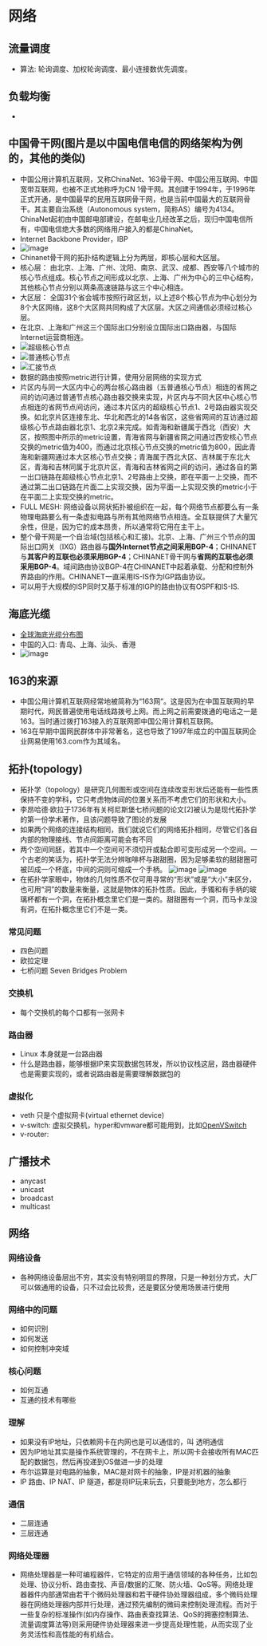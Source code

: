 # 网络
## 流量调度
* 算法: 轮询调度、加权轮询调度、最小连接数优先调度。
## 负载均衡
* 

## 中国骨干网(图片是以中国电信电信的网络架构为例的，其他的类似)
* 中国公用计算机互联网，又称ChinaNet、163骨干网、中国公用互联网、中国宽带互联网，也被不正式地称呼为CN 1骨干网。其创建于1994年，于1996年正式开通，是中国最早的民用互联网骨干网，也是当前中国最大的互联网骨干。其主要自治系统（Autonomous system，简称AS）编号为4134。
ChinaNet起初由中国邮电部建设，在邮电业几经改革之后，现归中国电信所有，中国电信绝大多数的网络用户接入的都是ChinaNet。
* Internet Backbone Provider，IBP
* ![image](./assets/20180208111357514.png)
* Chinanet骨干网的拓扑结构逻辑上分为两层，即核心层和大区层。
* 核心层： 由北京、上海、广州、沈阳、南京、武汉、成都、西安等八个城市的核心节点组成。核心节点之间形成以北京、上海、广州为中心的三中心结构，其他核心节点分别以两条高速链路与这三个中心相连。
* 大区层： 全国31个省会城市按照行政区划，以上述8个核心节点为中心划分为8个大区网络，这8个大区网共同构成了大区层。大区之间通信必须经过核心层。
* 在北京、上海和广州这三个国际出口分别设立国际出口路由器，与国际Internet运营商相连。
* ![超级核心节点](./assets/20180208111457369.png)
* ![普通核心节点](./assets/20180208111526146.png)
* ![汇接节点](./assets/20180208111550394.png)
* 数据的路由按照metric进行计算，使用分层网络的实现方式
* 片区内与同一大区内中心的两台核心路由器（五普通核心节点）相连的省网之间的访问通过普通节点核心路由器交换来实现，片区内与不同大区中心核心节点相连的省网节点间访问，通过本片区内的超级核心节点1、2号路由器实现交换。如北京片区连接东北、华北和西北的14各省区，这些省网间的互访通过超级核心节点路由器北京1、北京2来完成。如青海和新疆属于西北（西安）大区，按照图中所示的metric设置，青海省网与新疆省网之间通过西安核心节点交换的metric值为400，而通过北京核心节点交换的metric值为800，因此青海和新疆网通过本大区核心节点交换；青海属于西北大区、吉林属于东北大区，青海和吉林同属于北京片区，青海和吉林省网之间的访问，通过各自的第一出口链路在超级核心节点北京1、2号路由上交换，即在平面一上交换，而不通过第二出口链路在片面二上实现交换，因为平面一上实现交换的metric小于在平面二上实现交换的metric。
* FULL MESH: 网络设备以网状拓扑被组织在一起，每个网络节点都要么有一条物理电路要么有一条虚拟电路与所有其他网络节点相连。全互联提供了大量冗余性，但是，因为它的成本昂贵，所以通常将它用在主干上。
* 整个骨干网是一个自治域(包括核心和汇接)。北京、上海、广州三个节点的国际出口网关（IXG）路由器与**国外Internet节点之间采用BGP-4**；CHINANET与**其客户的互联也必须采用BGP-4**；CHINANET骨干网与**省网的互联也必须采用BGP-4**。域间路由协议BGP-4在CHINANET中起着承载、分配和控制外界路由的作用。CHINANET一直采用IS-IS作为IGP路由协议。
* 可以用于大规模的ISP同时又基于标准的IGP的路由协议有OSPF和IS-IS.

## 海底光缆
* [全球海底光缆分布图](https://live.infrapedia.com/app)
* 中国的入口: 青岛、上海、汕头、香港
* ![image](./assets/20200918213814.png)

## 163的来源
* 中国公用计算机互联网经常地被简称为“163网”。这是因为在中国互联网的早期时代，网民普遍使用电话线路拨号上网。而上网之前需要拨通的电话之一是163。当时通过拨打163接入的互联网即中国公用计算机互联网。
* 163在早期中国网民群体中非常著名，这也导致了1997年成立的中国互联网企业网易使用163.com作为其域名。

## 拓扑(topology)
* 拓扑学（topology）是研究几何图形或空间在连续改变形状后还能有一些性质保持不变的学科，它只考虑物体间的位置关系而不考虑它们的形状和大小。
* 李昂哈德·欧拉于1736年有关柯尼斯堡七桥问题的论文[2]被认为是现代拓扑学的第一份学术著作，且该问题导致了图论的发展
* 如果两个网络的连接结构相同，我们就说它们的网络拓扑相同，尽管它们各自内部的物理接线、节点间距离可能会有不同
* 两个空间同胚，若其中一个空间可不须切开或黏合即可变形成另一个空间。一个古老的笑话为，拓扑学无法分辨咖啡杯与甜甜圈，因为足够柔软的甜甜圈可被凹成一个杯底，中间的洞则可缩成一个手柄。
![image](./assets/20200918222450.png)
![image](./assets/20200918222542.png)
* 在拓扑学家眼中，物体的几何性质不仅可用寻常的“形状”或是“大小”来区分，也可用“洞”的数量来衡量，这就是物体的拓扑性质。因此，手镯和有手柄的玻璃杯都有一个洞，在拓扑概念里它们是一类的。甜甜圈有一个洞，而马卡龙没有洞，在拓扑概念里它们不是一类。
### 常见问题
* 四色问题
* 欧拉定理
* 七桥问题 Seven Bridges Problem

### 交换机
* 每个交换机的每个口都有一张网卡

### 路由器
* Linux 本身就是一台路由器
* 什么是路由器，能够根据IP来实现数据包转发，所以协议栈这层，路由器硬件也是需要实现的，或者说路由器是需要理解数据包的

### 虚拟化
* veth 只是个虚拟网卡(virtual ethernet device)
* v-switch: 虚拟交换机，hyper和vmware都可能用到，比如[OpenVSwitch](https://www.openvswitch.org/download/)
* v-router: 

## 广播技术
* anycast
* unicast
* broadcast
* multicast


## 网络


### 网络设备
* 各种网络设备层出不穷，其实没有特别明显的界限，只是一种划分方式，大厂可以做通用的设备，只不过会比较贵，还是要区分使用场景进行使用



### 网络中的问题
* 如何识别
* 如何发送
* 如何控制冲突域


### 核心问题
* 如何互通
* 互通的技术有哪些


### 理解
* 如果没有IP地址，只依赖网卡在内网也是可以通信的，叫 透明通信
* 因为IP地址其实是操作系统管理的，不在网卡上，所以网卡会接收所有MAC匹配的数据包，然后再投递到OS做进一步的处理
* 布尔运算是对电路的抽象，MAC是对网卡的抽象，IP是对机器的抽象
* IP 路由、IP NAT、IP 隧道，都是将IP玩来玩去，只要能到地方，怎么都行


### 通信
* 二层连通
* 三层连通

### 网络处理器
* 网络处理器是一种可编程器件，它特定的应用于通信领域的各种任务，比如包处理、协议分析、路由查找、声音/数据的汇聚、防火墙、QoS等。网络处理器器件内部通常由若干个微码处理器和若干硬件协处理器组成，多个微码处理器在网络处理器内部并行处理，通过预先编制的微码来控制处理流程。而对于一些复杂的标准操作(如内存操作、路由表查找算法、QoS的拥塞控制算法、流量调度算法等)则采用硬件协处理器来进一步提高处理性能，从而实现了业务灵活性和高性能的有机结合。
